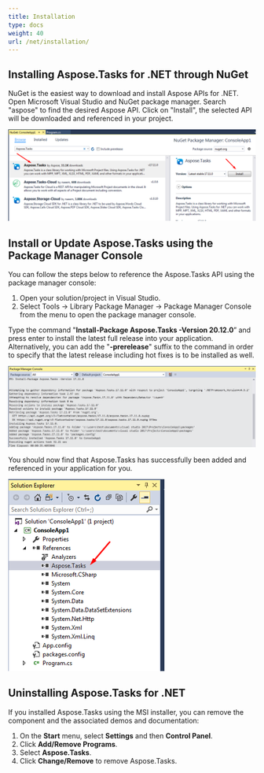 ```yaml
---
title: Installation
type: docs
weight: 40
url: /net/installation/
---
```


## **Installing Aspose.Tasks for .NET through NuGet**
NuGet is the easiest way to download and install Aspose APIs for .NET. Open Microsoft Visual Studio and NuGet package manager. Search "aspose" to find the desired Aspose API. Click on "Install", the selected API will be downloaded and referenced in your project.

![todo:image_alt_text](installation_1.png)
## **Install or Update Aspose.Tasks using the Package Manager Console**
You can follow the steps below to reference the Aspose.Tasks API using the package manager console:

1. Open your solution/project in Visual Studio.
2. Select Tools -> Library Package Manager -> Package Manager Console from the menu to open the package manager console.

Type the command "**Install-Package Aspose.Tasks -Version 20.12.0**” and press enter to install the latest full release into your application. Alternatively, you can add the "**-prerelease**" suffix to the command in order to specify that the latest release including hot fixes is to be installed as well.

![todo:image_alt_text](installation_2.png)

You should now find that Aspose.Tasks has successfully been added and referenced in your application for you.

![todo:image_alt_text](installation_3.png)
## **Uninstalling Aspose.Tasks for .NET**
If you installed Aspose.Tasks using the MSI installer, you can remove the component and the associated demos and documentation:

1. On the **Start** menu, select **Settings** and then **Control Panel**.
2. Click **Add/Remove Programs**.
3. Select **Aspose.Tasks**.
4. Click **Change/Remove** to remove Aspose.Tasks.

